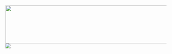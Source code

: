 <a href="https://github.com/devxb/gitanimals">
  <img src="https://render.gitanimals.org/lines/seulki-k?pet-id=1" width="1000" height="120"/>
</a>
<a href="https://github.com/devxb/gitanimals">
  <img src="https://render.gitanimals.org/farms/{username}"/>
</a>
